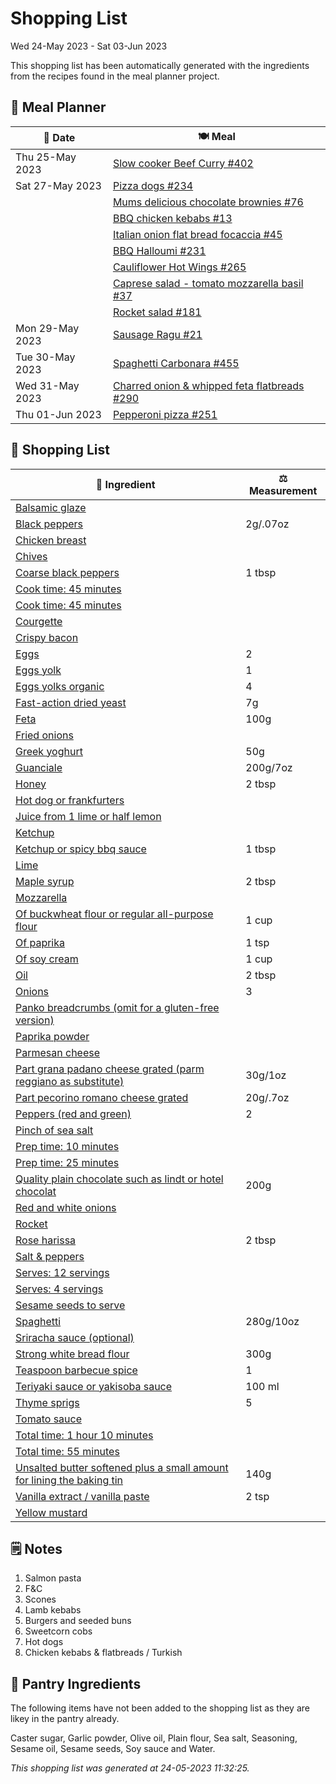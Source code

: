 # Shopping List

Wed 24-May 2023 - Sat 03-Jun 2023

This shopping list has been automatically generated with the ingredients from the recipes found in the meal planner project.

## 📅 Meal Planner

|📅 Date| 🍽️ Meal|
|----|----|
|Thu 25-May 2023|[Slow cooker Beef Curry #402](https://github.com/jcallaghan/The-Cookbook/issues/402)|
|Sat 27-May 2023|[Pizza dogs #234](https://github.com/jcallaghan/The-Cookbook/issues/234)|
||[Mums delicious chocolate brownies #76](https://github.com/jcallaghan/The-Cookbook/issues/76)|
||[BBQ chicken kebabs #13](https://github.com/jcallaghan/The-Cookbook/issues/13)|
||[Italian onion flat bread focaccia #45](https://github.com/jcallaghan/The-Cookbook/issues/45)|
||[BBQ Halloumi #231](https://github.com/jcallaghan/The-Cookbook/issues/231)|
||[Cauliflower Hot Wings #265](https://github.com/jcallaghan/The-Cookbook/issues/265)|
||[Caprese salad - tomato mozzarella basil #37](https://github.com/jcallaghan/The-Cookbook/issues/37)|
||[Rocket salad #181](https://github.com/jcallaghan/The-Cookbook/issues/181)|
|Mon 29-May 2023|[Sausage Ragu #21](https://github.com/jcallaghan/The-Cookbook/issues/21)|
|Tue 30-May 2023|[Spaghetti Carbonara #455](https://github.com/jcallaghan/The-Cookbook/issues/455)|
|Wed 31-May 2023|[Charred onion & whipped feta flatbreads #290](https://github.com/jcallaghan/The-Cookbook/issues/290)|
|Thu 01-Jun 2023|[Pepperoni pizza  #251](https://github.com/jcallaghan/The-Cookbook/issues/251)|

## 🛒 Shopping List

| 🍌 Ingredient| ⚖️ Measurement|
|----------|-----------|
|[Balsamic glaze](https://www.sainsburys.co.uk/gol-ui/SearchResults/Balsamic%20glaze)||
|[Black peppers](https://www.sainsburys.co.uk/gol-ui/SearchResults/Black%20peppers)|2g/.07oz|
|[Chicken breast](https://www.sainsburys.co.uk/gol-ui/SearchResults/Chicken%20breast)||
|[Chives](https://www.sainsburys.co.uk/gol-ui/SearchResults/Chives)||
|[Coarse black peppers](https://www.sainsburys.co.uk/gol-ui/SearchResults/Coarse%20black%20peppers)|1 tbsp|
|[Cook time:  45 minutes](https://www.sainsburys.co.uk/gol-ui/SearchResults/Cook%20time:%20%2045%20minutes)||
|[Cook time: 45 minutes](https://www.sainsburys.co.uk/gol-ui/SearchResults/Cook%20time:%2045%20minutes)||
|[Courgette](https://www.sainsburys.co.uk/gol-ui/SearchResults/Courgette)||
|[Crispy bacon](https://www.sainsburys.co.uk/gol-ui/SearchResults/Crispy%20bacon)||
|[Eggs](https://www.sainsburys.co.uk/gol-ui/SearchResults/Eggs)|2|
|[Eggs yolk](https://www.sainsburys.co.uk/gol-ui/SearchResults/Eggs%20yolk)|1|
|[Eggs yolks organic](https://www.sainsburys.co.uk/gol-ui/SearchResults/Eggs%20yolks%20organic)|4|
|[Fast-action dried yeast](https://www.sainsburys.co.uk/gol-ui/SearchResults/Fast-action%20dried%20yeast)|7g|
|[Feta](https://www.sainsburys.co.uk/gol-ui/SearchResults/Feta)|100g|
|[Fried onions](https://www.sainsburys.co.uk/gol-ui/SearchResults/Fried%20onions)||
|[Greek yoghurt](https://www.sainsburys.co.uk/gol-ui/SearchResults/Greek%20yoghurt)|50g|
|[Guanciale](https://www.sainsburys.co.uk/gol-ui/SearchResults/Guanciale)|200g/7oz|
|[Honey](https://www.sainsburys.co.uk/gol-ui/SearchResults/Honey)|2 tbsp|
|[Hot dog or frankfurters](https://www.sainsburys.co.uk/gol-ui/SearchResults/Hot%20dog%20or%20frankfurters)||
|[Juice from 1 lime or half lemon](https://www.sainsburys.co.uk/gol-ui/SearchResults/Juice%20from%201%20lime%20or%20half%20lemon)||
|[Ketchup](https://www.sainsburys.co.uk/gol-ui/SearchResults/Ketchup)||
|[Ketchup or spicy bbq sauce](https://www.sainsburys.co.uk/gol-ui/SearchResults/Ketchup%20or%20spicy%20bbq%20sauce)|1 tbsp|
|[Lime](https://www.sainsburys.co.uk/gol-ui/SearchResults/Lime)||
|[Maple syrup](https://www.sainsburys.co.uk/gol-ui/SearchResults/Maple%20syrup)|2 tbsp|
|[Mozzarella](https://www.sainsburys.co.uk/gol-ui/SearchResults/Mozzarella)||
|[Of buckwheat flour or regular all-purpose flour](https://www.sainsburys.co.uk/gol-ui/SearchResults/Of%20buckwheat%20flour%20or%20regular%20all-purpose%20flour)|1 cup|
|[Of paprika](https://www.sainsburys.co.uk/gol-ui/SearchResults/Of%20paprika)|1 tsp|
|[Of soy cream](https://www.sainsburys.co.uk/gol-ui/SearchResults/Of%20soy%20cream)|1 cup|
|[Oil](https://www.sainsburys.co.uk/gol-ui/SearchResults/Oil)|2 tbsp|
|[Onions](https://www.sainsburys.co.uk/gol-ui/SearchResults/Onions)|3|
|[Panko breadcrumbs (omit for a gluten-free version)](https://www.sainsburys.co.uk/gol-ui/SearchResults/Panko%20breadcrumbs%20(omit%20for%20a%20gluten-free%20version))||
|[Paprika powder](https://www.sainsburys.co.uk/gol-ui/SearchResults/Paprika%20powder)||
|[Parmesan cheese](https://www.sainsburys.co.uk/gol-ui/SearchResults/Parmesan%20cheese)||
|[Part grana padano cheese grated (parm reggiano as substitute)](https://www.sainsburys.co.uk/gol-ui/SearchResults/Part%20grana%20padano%20cheese%20grated%20(parm%20reggiano%20as%20substitute))|30g/1oz|
|[Part pecorino romano cheese grated](https://www.sainsburys.co.uk/gol-ui/SearchResults/Part%20pecorino%20romano%20cheese%20grated)|20g/.7oz|
|[Peppers (red and green)](https://www.sainsburys.co.uk/gol-ui/SearchResults/Peppers%20(red%20and%20green))|2|
|[Pinch of sea salt](https://www.sainsburys.co.uk/gol-ui/SearchResults/Pinch%20of%20sea%20salt)||
|[Prep time: 10 minutes](https://www.sainsburys.co.uk/gol-ui/SearchResults/Prep%20time:%2010%20minutes)||
|[Prep time: 25 minutes](https://www.sainsburys.co.uk/gol-ui/SearchResults/Prep%20time:%2025%20minutes)||
|[Quality plain chocolate such as lindt or hotel chocolat](https://www.sainsburys.co.uk/gol-ui/SearchResults/Quality%20plain%20chocolate%20such%20as%20lindt%20or%20hotel%20chocolat)|200g|
|[Red and white onions](https://www.sainsburys.co.uk/gol-ui/SearchResults/Red%20and%20white%20onions)||
|[Rocket](https://www.sainsburys.co.uk/gol-ui/SearchResults/Rocket)||
|[Rose harissa](https://www.sainsburys.co.uk/gol-ui/SearchResults/Rose%20harissa)|2 tbsp|
|[Salt & peppers](https://www.sainsburys.co.uk/gol-ui/SearchResults/Salt%20&%20peppers)||
|[Serves: 12 servings](https://www.sainsburys.co.uk/gol-ui/SearchResults/Serves:%2012%20servings)||
|[Serves: 4 servings](https://www.sainsburys.co.uk/gol-ui/SearchResults/Serves:%204%20servings)||
|[Sesame seeds to serve](https://www.sainsburys.co.uk/gol-ui/SearchResults/Sesame%20seeds%20to%20serve)||
|[Spaghetti](https://www.sainsburys.co.uk/gol-ui/SearchResults/Spaghetti)|280g/10oz|
|[Sriracha sauce (optional)](https://www.sainsburys.co.uk/gol-ui/SearchResults/Sriracha%20sauce%20(optional))||
|[Strong white bread flour](https://www.sainsburys.co.uk/gol-ui/SearchResults/Strong%20white%20bread%20flour)|300g|
|[Teaspoon barbecue spice](https://www.sainsburys.co.uk/gol-ui/SearchResults/Teaspoon%20barbecue%20spice)|1|
|[Teriyaki sauce or yakisoba sauce](https://www.sainsburys.co.uk/gol-ui/SearchResults/Teriyaki%20sauce%20or%20yakisoba%20sauce)|100 ml|
|[Thyme sprigs](https://www.sainsburys.co.uk/gol-ui/SearchResults/Thyme%20sprigs)|5|
|[Tomato sauce](https://www.sainsburys.co.uk/gol-ui/SearchResults/Tomato%20sauce)||
|[Total time: 1 hour 10 minutes](https://www.sainsburys.co.uk/gol-ui/SearchResults/Total%20time:%201%20hour%2010%20minutes)||
|[Total time: 55 minutes](https://www.sainsburys.co.uk/gol-ui/SearchResults/Total%20time:%2055%20minutes)||
|[Unsalted butter softened plus a small amount for lining the baking tin](https://www.sainsburys.co.uk/gol-ui/SearchResults/Unsalted%20butter%20softened%20plus%20a%20small%20amount%20for%20lining%20the%20baking%20tin)|140g|
|[Vanilla extract / vanilla paste](https://www.sainsburys.co.uk/gol-ui/SearchResults/Vanilla%20extract%20/%20vanilla%20paste)|2 tsp|
|[Yellow mustard](https://www.sainsburys.co.uk/gol-ui/SearchResults/Yellow%20mustard)||

## 🗒️ Notes

1. Salmon pasta
1. F&C
1. Scones
1. Lamb kebabs
1. Burgers and seeded buns
1. Sweetcorn cobs
1. Hot dogs
1. Chicken kebabs & flatbreads / Turkish

## 🏪 Pantry Ingredients

The following items have not been added to the shopping list as they are likey in the pantry already.

Caster sugar, Garlic powder, Olive oil, Plain flour, Sea salt, Seasoning, Sesame oil, Sesame seeds, Soy sauce and Water.


_This shopping list was generated at 24-05-2023 11:32:25._